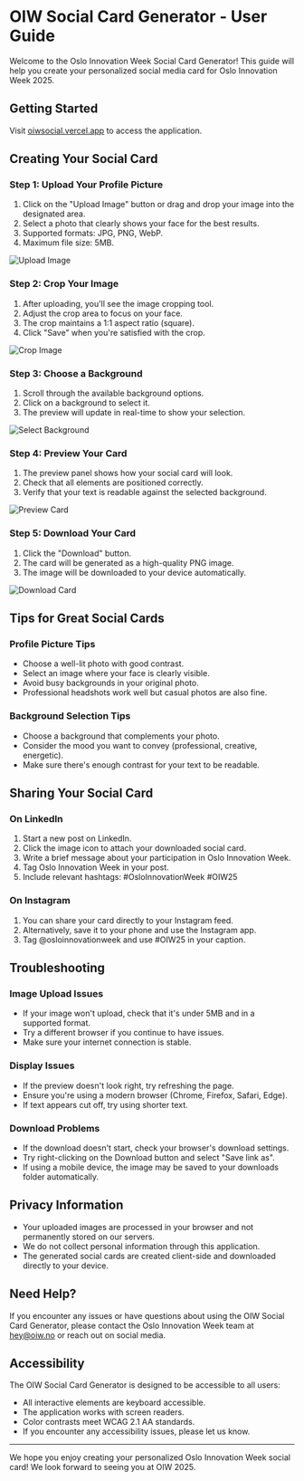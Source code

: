 # OIW Social Card Generator - User Guide

Welcome to the Oslo Innovation Week Social Card Generator! This guide will help you create your personalized social media card for Oslo Innovation Week 2025.

## Getting Started

Visit [oiwsocial.vercel.app](https://oiwsocial.vercel.app) to access the application.

## Creating Your Social Card

### Step 1: Upload Your Profile Picture

1. Click on the "Upload Image" button or drag and drop your image into the designated area.
2. Select a photo that clearly shows your face for the best results.
3. Supported formats: JPG, PNG, WebP.
4. Maximum file size: 5MB.

![Upload Image](public/GraphicAssets/Documentation/upload-image.png)

### Step 2: Crop Your Image

1. After uploading, you'll see the image cropping tool.
2. Adjust the crop area to focus on your face.
3. The crop maintains a 1:1 aspect ratio (square).
4. Click "Save" when you're satisfied with the crop.

![Crop Image](public/GraphicAssets/Documentation/crop-image.png)


### Step 3: Choose a Background

1. Scroll through the available background options.
2. Click on a background to select it.
3. The preview will update in real-time to show your selection.

![Select Background](public/GraphicAssets/Documentation/select-background.png)

### Step 4: Preview Your Card

1. The preview panel shows how your social card will look.
2. Check that all elements are positioned correctly.
3. Verify that your text is readable against the selected background.

![Preview Card](public/GraphicAssets/Documentation/preview-card.png)

### Step 5: Download Your Card

1. Click the "Download" button.
2. The card will be generated as a high-quality PNG image.
3. The image will be downloaded to your device automatically.

![Download Card](public/GraphicAssets/Documentation/download-card.png)

## Tips for Great Social Cards

### Profile Picture Tips

- Choose a well-lit photo with good contrast.
- Select an image where your face is clearly visible.
- Avoid busy backgrounds in your original photo.
- Professional headshots work well but casual photos are also fine.


### Background Selection Tips

- Choose a background that complements your photo.
- Consider the mood you want to convey (professional, creative, energetic).
- Make sure there's enough contrast for your text to be readable.

## Sharing Your Social Card

### On LinkedIn

1. Start a new post on LinkedIn.
2. Click the image icon to attach your downloaded social card.
3. Write a brief message about your participation in Oslo Innovation Week.
4. Tag Oslo Innovation Week in your post.
5. Include relevant hashtags: #OsloInnovationWeek #OIW25

### On Instagram

1. You can share your card directly to your Instagram feed.
2. Alternatively, save it to your phone and use the Instagram app.
3. Tag @osloinnovationweek and use #OIW25 in your caption.

## Troubleshooting

### Image Upload Issues

- If your image won't upload, check that it's under 5MB and in a supported format.
- Try a different browser if you continue to have issues.
- Make sure your internet connection is stable.

### Display Issues

- If the preview doesn't look right, try refreshing the page.
- Ensure you're using a modern browser (Chrome, Firefox, Safari, Edge).
- If text appears cut off, try using shorter text.

### Download Problems

- If the download doesn't start, check your browser's download settings.
- Try right-clicking on the Download button and select "Save link as".
- If using a mobile device, the image may be saved to your downloads folder automatically.

## Privacy Information

- Your uploaded images are processed in your browser and not permanently stored on our servers.
- We do not collect personal information through this application.
- The generated social cards are created client-side and downloaded directly to your device.

## Need Help?

If you encounter any issues or have questions about using the OIW Social Card Generator, please contact the Oslo Innovation Week team at hey@oiw.no or reach out on social media.

## Accessibility

The OIW Social Card Generator is designed to be accessible to all users:

- All interactive elements are keyboard accessible.
- The application works with screen readers.
- Color contrasts meet WCAG 2.1 AA standards.
- If you encounter any accessibility issues, please let us know.

---

We hope you enjoy creating your personalized Oslo Innovation Week social card! We look forward to seeing you at OIW 2025. 